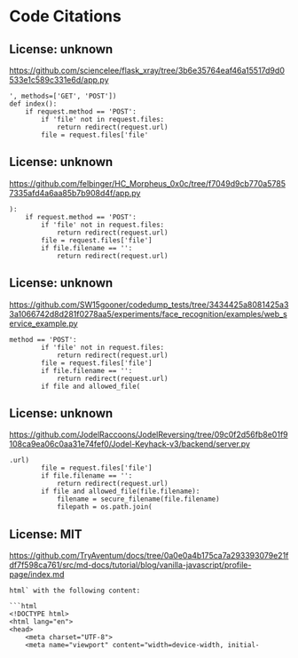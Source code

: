 # Code Citations

## License: unknown
https://github.com/sciencelee/flask_xray/tree/3b6e35764eaf46a15517d9d0533e1c589c331e6d/app.py

```
', methods=['GET', 'POST'])
def index():
    if request.method == 'POST':
        if 'file' not in request.files:
            return redirect(request.url)
        file = request.files['file'
```


## License: unknown
https://github.com/felbinger/HC_Morpheus_0x0c/tree/f7049d9cb770a57857335afd4a6aa85b7b908d4f/app.py

```
):
    if request.method == 'POST':
        if 'file' not in request.files:
            return redirect(request.url)
        file = request.files['file']
        if file.filename == '':
            return redirect(request.url)
```


## License: unknown
https://github.com/SW15gooner/codedump_tests/tree/3434425a8081425a33a1066742d8d281f0278aa5/experiments/face_recognition/examples/web_service_example.py

```
method == 'POST':
        if 'file' not in request.files:
            return redirect(request.url)
        file = request.files['file']
        if file.filename == '':
            return redirect(request.url)
        if file and allowed_file(
```


## License: unknown
https://github.com/JodelRaccoons/JodelReversing/tree/09c0f2d56fb8e01f9108ca9ea06c0aa31e74fef0/Jodel-Keyhack-v3/backend/server.py

```
.url)
        file = request.files['file']
        if file.filename == '':
            return redirect(request.url)
        if file and allowed_file(file.filename):
            filename = secure_filename(file.filename)
            filepath = os.path.join(
```


## License: MIT
https://github.com/TryAventum/docs/tree/0a0e0a4b175ca7a293393079e21fdf7f598ca761/src/md-docs/tutorial/blog/vanilla-javascript/profile-page/index.md

```
html` with the following content:

```html
<!DOCTYPE html>
<html lang="en">
<head>
    <meta charset="UTF-8">
    <meta name="viewport" content="width=device-width, initial-
```

